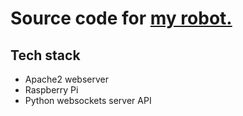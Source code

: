 # Source code for [my robot.](https://github.com/j4cobgarby/my-robot)

## Tech stack

 - Apache2 webserver
 - Raspberry Pi
 - Python websockets server API
